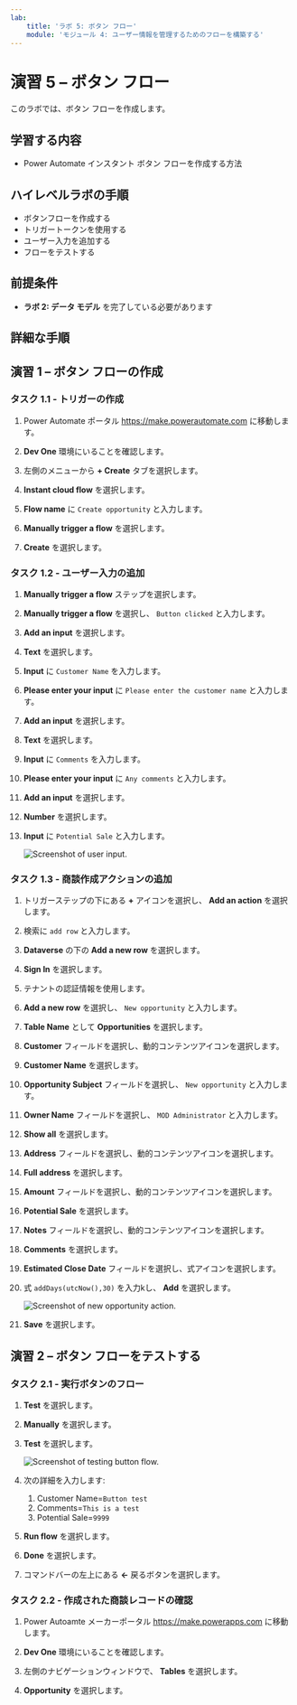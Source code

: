 ```yaml
---
lab:
    title: 'ラボ 5: ボタン フロー'
    module: 'モジュール 4: ユーザー情報を管理するためのフローを構築する'
---
```


# 演習 5 – ボタン フロー

このラボでは、ボタン フローを作成します。

## 学習する内容

- Power Automate インスタント ボタン フローを作成する方法

## ハイレベルラボの手順

- ボタンフローを作成する
- トリガートークンを使用する
- ユーザー入力を追加する
- フローをテストする
  
## 前提条件

- **ラボ 2: データ モデル** を完了している必要があります

## 詳細な手順

## 演習 1 – ボタン フローの作成

### タスク 1.1 - トリガーの作成

1. Power Automate ポータル <https://make.powerautomate.com> に移動します。

1. **Dev One** 環境にいることを確認します。

1. 左側のメニューから **+ Create** タブを選択します。

1. **Instant cloud flow** を選択します。

1. **Flow name** に `Create opportunity` と入力します。 

1. **Manually trigger a flow** を選択します。

1. **Create** を選択します。

### タスク 1.2 - ユーザー入力の追加

1. **Manually trigger a flow** ステップを選択します。

1. **Manually trigger a flow** を選択し、 `Button clicked` と入力します。

1. **Add an input** を選択します。

1. **Text** を選択します。

1. **Input** に `Customer Name` を入力します。

1. **Please enter your input** に `Please enter the customer name` と入力します。

1. **Add an input** を選択します。

1. **Text** を選択します。

1. **Input** に `Comments` を入力します。

1. **Please enter your input** に `Any comments` と入力します。

1. **Add an input** を選択します。

1. **Number** を選択します。

1. **Input** に `Potential Sale` と入力します。

    ![Screenshot of user input.](../media/user-input.png)

### タスク 1.3 - 商談作成アクションの追加

1. トリガーステップの下にある **+** アイコンを選択し、 **Add an action** を選択します。

1. 検索に `add row` と入力します。

1. **Dataverse** の下の **Add a new row** を選択します。

1. **Sign In** を選択します。

1. テナントの認証情報を使用します。

1. **Add a new row** を選択し、 `New opportunity` と入力します。

1. **Table Name** として **Opportunities** を選択します。

1. **Customer** フィールドを選択し、動的コンテンツアイコンを選択します。

1. **Customer Name** を選択します。

1. **Opportunity Subject** フィールドを選択し、 `New opportunity` と入力します。

1. **Owner Name** フィールドを選択し、 `MOD Administrator` と入力します。

1. **Show all** を選択します。

1. **Address** フィールドを選択し、動的コンテンツアイコンを選択します。

1. **Full address** を選択します。

1. **Amount** フィールドを選択し、動的コンテンツアイコンを選択します。

1. **Potential Sale** を選択します。

1. **Notes** フィールドを選択し、動的コンテンツアイコンを選択します。

1. **Comments** を選択します。

1. **Estimated Close Date** フィールドを選択し、式アイコンを選択します。

1. 式 `addDays(utcNow(),30)` を入力kし、 **Add** を選択します。

    ![Screenshot of new opportunity action.](../media/new-opportunity-action.png)

1. **Save** を選択します。

## 演習 2 – ボタン フローをテストする

### タスク 2.1 - 実行ボタンのフロー

1. **Test** を選択します。

1. **Manually** を選択します。

1. **Test** を選択します。

    ![Screenshot of testing button flow.](../media/user-input-test.png)

1. 次の詳細を入力します:

   1. Customer Name=`Button test`
   1. Comments=`This is a test`
   1. Potential Sale=`9999`

1. **Run flow** を選択します。

1. **Done** を選択します。

1. コマンドバーの左上にある **<-** 戻るボタンを選択します。

### タスク 2.2 - 作成された商談レコードの確認

1. Power Autoamte メーカーポータル <https://make.powerapps.com> に移動します。

1. **Dev One** 環境にいることを確認します。

1. 左側のナビゲーションウィンドウで、 **Tables** を選択します。

1. **Opportunity** を選択します。
